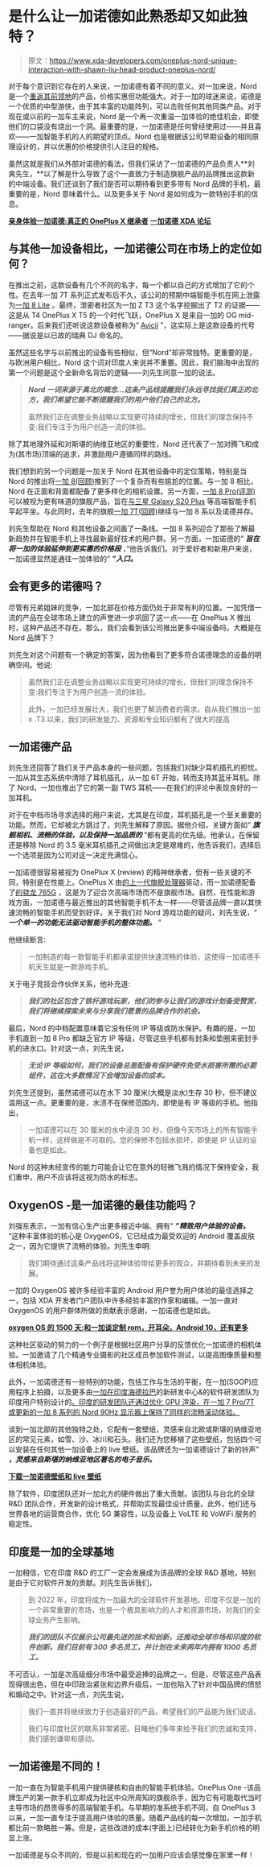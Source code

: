 # 是什么让一加诺德如此熟悉却又如此独特？

> 原文：<https://www.xda-developers.com/oneplus-nord-unique-interaction-with-shawn-liu-head-product-oneplus-nord/>

对于每个意识到它存在的人来说，一加诺德有着不同的意义。对一加来说，Nord 是一个[重返其前领地](https://www.xda-developers.com/oneplus-confirms-making-affordable-smartphones-again/)的产品，价格实惠但功能强大。对于一加的球迷来说，诺德是一个优质的中型游侠，由于其丰富的功能阵列，可以击败任何其他同类产品。对于现在或以前的一加车主来说，Nord 是一个再一次重温一加体验的绝佳机会，即使他们的口袋没有烧出一个洞。最重要的是，一加诺德是任何曾经使用过——并且喜欢——一加智能手机的人的期望的顶点。Nord 也是根据该公司早期设备的相同原理设计的，并以优惠的价格提供引人注目的规格。

虽然这就是我们从外部对诺德的看法，但我们采访了一加诺德的产品负责人**刘爽先生，**以了解是什么导致了这个一直致力于制造旗舰产品的品牌推出这款新的中端设备。我们还谈到了我们是否可以期待看到更多带有 Nord 品牌的手机，最重要的是，Nord 意味着什么。以及更多关于 Nord 是如何成为一款特别手机的信息。

**[亲身体验一加诺德:真正的 OnePlus X 继承者](https://www.xda-developers.com/oneplus-nord-hands-on/)** **[一加诺德 XDA 论坛](https://forum.xda-developers.com/oneplus-nord)**

## 与其他一加设备相比，一加诺德公司在市场上的定位如何？

在推出之前，这款设备有几个不同的名字，每一个都以自己的方式增加了它的个性。在去年一加 7T 系列正式发布后不久，该公司的预期中端智能手机在网上泄露为[一加 8 Lite](https://www.xda-developers.com/oneplus-8-lite-leaked-renders-mid-range-phone/) 。最终，泄密者社区为一加 Z T3 这个名字挖掘出了 T2 的证据——这是从 T4 OnePlus X T5 的一个时代飞跃，OnePlus X 是来自一加的 OG mid-ranger。后来我们还听说这款设备被称为“ [Avicii](https://www.androidheadlines.com/2020/06/oneplus-nord-avicii.html/amp) ”，这实际上是这款设备的代号——据说是以已故的瑞典 DJ 命名的。

虽然这些名字与以前推出的设备有些相似，但“Nord”却非常独特。更重要的是，与欧洲用户相比，Nord 这个词对印度人来说并不重要。因此，我们脑海中出现的第一个问题是这个全新命名背后的逻辑——刘先生同意一加的说法。

> ***Nord 一词来源于真北的概念...这条产品线提醒我们永远寻找我们真正的北方，我们希望它能不断提醒我们的用户他们自己的北方。***
> 
> 虽然我们正在调整业务战略以实现更可持续的增长，但我们的理念保持不变:我们专注于为用户创造一流的体验。

除了其地理外延和对斯堪的纳维亚地区的重要性，Nord 还代表了一加对腾飞和成为(其市场)顶端的追求，并激励用户遵循同样的路线。

我们想到的另一个问题是一加关于 Nord 在其他设备中的定位策略，特别是当 Nord 的推出将[一加 8(回顾)](https://www.xda-developers.com/oneplus-8-xda-review/)推到了一个复杂而有些尴尬的位置。与一加 8 相比，Nord 在正面和背面都配备了更多样化的相机设置。另一方面，[一加 8 Pro(评测)](https://www.xda-developers.com/oneplus-8-pro-review-never-settle-on-hardware/)可以被视为更有味道的旗舰产品，旨在[与三星 Galaxy S20 Plus](https://www.xda-developers.com/oneplus-8-pro-vs-samsung-galaxy-s20-plus-review-comparison/) 等高端智能手机平起平坐。与此同时，去年的旗舰[一加 7T(回顾)](https://www.xda-developers.com/oneplus-7t-review-premium-practical-smartphone/)继续与一加 8 系以及诺德并存。

刘先生帮助在 Nord 和其他设备之间画了一条线。一加 8 系列迎合了那些了解最新趋势并在智能手机上寻找最新最好技术的用户群。另一方面，一加诺德的“ ***旨在将一加的体验延伸到更实惠的价格段*** ，”他告诉我们。对于爱好者和新用户来说，一加诺德显然是通往一加体验的“ ***”入口。***

## 会有更多的诺德吗？

尽管有兄弟姐妹的竞争，一加北部在价格方面仍处于非常有利的位置。一加凭借一流的产品在全球市场上建立的声誉进一步巩固了这一点——在 OnePlus X 推出时，这种产品还不存在。那么，我们会看到该公司推出更多中端设备吗，大概是在 Nord 品牌下？

刘先生对这个问题有一个确定的答案，因为他看到了更多符合诺德理念的设备的明确空间。他说:

> 虽然我们正在调整业务战略以实现更可持续的增长，但我们的理念保持不变:我们专注于为用户创造一流的体验。
> 
> 此外，一加已经发展壮大，我们也更了解消费者的需求。自从我们推出一加 x .T3 以来，我们的研发能力、资源和专业知识都有了很大的提高

## 一加诺德产品

刘先生还回答了我们关于产品本身的一些问题，包括我们对缺少耳机插孔的担忧。一加从其生态系统中清除了耳机插孔，从一加 6T 开始，转而支持其蓝牙耳机。除了 Nord，一加也推出了它的第一副 TWS 耳机——在我们的评论中表现良好的一加耳机。

对于在中档市场寻求选择的用户来说，尤其是在印度，耳机插孔是一个至关重要的功能。然而，它却被北方跳过了，刘先生解释了原因。据他介绍，关键方面如“ ***旗舰相机、流畅的体验，以及保持一加品质的*** ”都有更高的优先级。他承认，在保留还是移除 Nord 的 3.5 毫米耳机插孔之间做出决定是艰难的，他告诉我们，选择后一个选项是因为公司对这一决定充满信心。

一加诺德很容易被视为 OnePlux X (review) 的精神继承者，但有一些关键的不同，特别是在性能上。OnePlus X 由[的上一代旗舰处理器](https://www.xda-developers.com/snapdragon-801-pvs-bin-guide-helps-you-make-the-most-from-your-soc/)驱动，而一加诺德配备了[的骁龙 765G](https://www.xda-developers.com/qualcomm-snapdragon-765-processor-specifications-features/) ，这是为了迎合次高端市场而不是旗舰市场。自然，在性能和游戏方面，一加诺德与最近推出的其他智能手机不太一样——尽管该品牌一直以其快速流畅的智能手机而受到好评。关于我们对 Nord 游戏功能的疑问，刘先生说，“ ***一个单一的功能无法驱动智能手机的整体功能。*** ”

他继续断言:

> 一加制造的每一款智能手机都承诺提供快速流畅的体验，这使得一加诺德手机天生就是一款游戏手机。

关于电子竞技合作伙伴关系，他补充道:

> ***我们的社区包含了铁杆游戏玩家，他们的参与让我们的游戏计划备受赞赏，我们将继续探索未来与分享我们愿景的品牌合作的机会。***

最后，Nord 的中档配置意味着它没有任何 IP 等级或防水保护。有趣的是，一加手机直到一加 8 Pro 都缺乏官方 IP 等级，尽管这些手机都有封条和垫圈来密封手机的进水口。针对这一点，刘先生说，

> ***无论 IP 等级如何，我们的设备总是配备有保护硬件免受水损害所需的必要组件，这在大多数情况下会增加设备的成本。***

刘先生还提到，虽然诺德可以在水下 30 厘米(大概是淡水)生存 30 秒，但不建议滥用这一点。更重要的是，水渍不在保修范围内，即使是有 IP 等级的手机。他指出，

> 一加诺德可以在 30 厘米的水中浸泡 30 秒，但像今天市场上的所有智能手机一样，这样做是不可取的。您的保修不包括水损坏，即使是 IP 认证的设备也是如此。

Nord 的这种未经宣传的能力可能会让它在意外的轻微飞溅的情况下保持安全，我们重申，用户不应该将这视为防水的标志。

## OxygenOS -是一加诺德的最佳功能吗？

刘强东表示，一加有信心生产出更多接近中端、拥有“ ***”精致用户体验的设备。*** “这种丰富体验的核心是 OxygenOS，它已经成为最受欢迎的 Android 覆盖皮肤之一，因为它提供了流畅的体验。刘先生申明:

> 我们期待通过这条产品线将这种体验带给更多的观众，并期待看到未来的发展。

一加的 OxygenOS 被许多经验丰富的 Android 用户誉为用户体验的最佳选择之一，包括 XDA 开发者门户团队中许多经验丰富的作家和编辑。一加一直对 OxygenOS 的用户群体所做的贡献表示感谢，一加诺德也是如此。

**[oxygen OS 的 1500 天:和一加谈定制 rom，开耳朵，Android 10，还有更多](https://www.xda-developers.com/oneplus-oxygenos-interview-1500-days-custom-roms-open-ears-android-10/)**

这种社区驱动的努力的一个例子是根据社区用户分享的反馈优化一加诺德的相机体验。一加邀请了几个精通专业摄影的社区成员参加软件测试，以提高图像质量和整体相机体验。

此外，一加诺德还有一些特别的功能，包括工作与生活的平衡，在一加(SOOP)应用程序上拍摄，以及更多由[一加在印度海德拉巴](https://www.xda-developers.com/oneplus-first-rd-center-india-office-lab/)的新研发中心&的软件研发团队为印度用户特别设计的[。印度的研发团队还通过优化 GPU 渲染，在一加 7 Pro/7T 或更新的一加 8 系列的 Nord 90Hz 显示器上保持了同样的流畅滚动体验。](https://www.xda-developers.com/oneplus-announces-india-specific-features-oxygenos/)

谈到一加北部的其他独特之处，它配有一套壁纸，灵感来自北欧或斯堪的纳维亚地区的常见元素，如雪、沙、冰川和石头。我们还为您移植了这些壁纸，包括四个可以安装在任何其他一加设备上的 live 壁纸。该品牌还为一加诺德设计了新的铃声" ***，灵感来自斯堪的纳维亚地区著名的电子音乐。***

**[下载一加诺德壁纸和 live 壁纸](https://www.xda-developers.com/download-oneplus-nord-wallpapers-live-wallpapers/)**

除了软件，印度团队还对一加北方的硬件做出了重大贡献。该团队与台北的全球 R&D 团队合作，开发新的设计格式，并帮助实现最佳设计质量。此外，他们还与世界各地的运营商合作，优化 5G 兼容性，以及设备上 VoLTE 和 VoWiFi 服务的稳定性。

## 印度是一加的全球基地

一加相信，它在印度 R&D 的工厂一定会发展成为该品牌的全球 R&D 基地，特别是由于它对软件开发的贡献。刘先生告诉我们，

> 到 2022 年，印度将成为一加最大的全球软件开发基地。印度不仅是一加的一个非常重要的市场，也是一个极具影响力的人才和资源市场，对我们的全球业务产生影响。
> 
> ***我们的团队不仅展示公司最先进的技术和创新，还推动全球市场和印度的软件创新。我们目前有 300 多名员工，并计划在未来两年内拥有 1000 名员工。***

不可否认，一加是次高级细分市场中最受追捧的品牌之一。但是，尽管这些产品表现得很出色，但在中印政治紧张和边界升级后，一加也陷入了针对中国品牌的愤怒和煽动之中。针对这一点，刘先生说，

> 我们一直并将继续致力于创造最好的产品，希望我们的产品能为我们说话。
> 
> 我们与印度社区的联系非常紧密。目睹他们多年来给予我们的忠诚和支持，我们感到谦卑和感动。

## 一加诺德是不同的！

一加一直在为智能手机用户提供硬核和自由的智能手机体验。OnePlus One -该品牌生产的第一款手机立即成为社区中众所周知的旗舰杀手，因为它有可能取代当时主导市场的昂贵得多的高端智能手机。与早期的准系统手机不同，自 OnePlus 3 以来，一加一直专注于提高用户体验的质量。随着产品线的每一次增加，一加手机都比前一款略胜一筹。但是，这些改进的成本(字面上)已经转化为新手机价格的明显上涨。

一加诺德是与众不同的，但是以前和现在的一加用户应该会感觉像在家里一样！